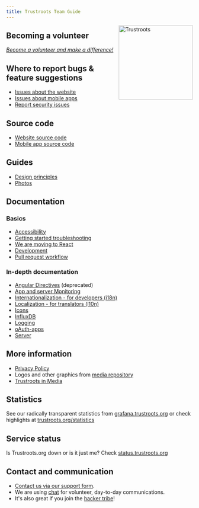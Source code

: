```yaml
---
title: Trustroots Team Guide
---
```


<div style="float:right">
  <a href="https://www.trustroots.org/">
    <img
      width="200"
      src="https://cdn.rawgit.com/Trustroots/trustroots/master/public/img/logo/color.svg"
      alt="Trustroots"
    ></a>
</div>

## Becoming a volunteer

[_Become a volunteer and make a difference!_](Volunteering.md)

## Where to report bugs & feature suggestions

- [Issues about the website](https://github.com/Trustroots/trustroots/issues)
- [Issues about mobile apps](https://github.com/Trustroots/trustroots-expo-mobile/issues)
- [Report security issues](https://github.com/Trustroots/trustroots/blob/master/SECURITY.md#readme)

## Source code

- [Website source code](https://github.com/trustroots/trustroots)
- [Mobile app source code](https://github.com/trustroots/trustroots-expo-mobile)

## Guides

- [Design principles](Design-principles.md)
- [Photos](Photos.md)

## Documentation

### Basics

- [Accessibility](Accessibility.md)
- [Getting started troubleshooting](Troubleshooting.md)
- [We are moving to React](React.md)
- [Development](Development.md)
- [Pull request workflow](Pull-Request-Workflow.md)

### In-depth documentation

- [Angular Directives](Angular-Directives.md) (deprecated)
- [App and server Monitoring](Monitoring.md)
- [Internationalization - for developers (i18n)](i18n.md)
- [Localization - for translators (l10n)](l10n.md)
- [Icons](Icons.md)
- [InfluxDB](InfluxDB.md)
- [Logging](Logging.md)
- [oAuth-apps](oAuth-apps.md)
- [Server](Server.md)

## More information

- [Privacy Policy](Privacy-Policy.md)
- Logos and other graphics from [media repository](https://github.com/trustroots/media)
- [Trustroots in Media](https://www.trustroots.org/media)

## Statistics

See our radically transparent statistics from
[grafana.trustroots.org](https://grafana.trustroots.org) or check
highlights at
[trustroots.org/statistics](https://www.trustroots.org/statistics)

## Service status

Is Trustroots.org down or is it just me? Check
[status.trustroots.org](https://status.trustroots.org/)

## Contact and communication

- [Contact us via our support form](https://www.trustroots.org/contact).
- We are using [chat](Chat.md) for volunteer, day-to-day communications.
- It's also great if you join the [hacker tribe](https://www.trustroots.org/tribes/hackers)!
